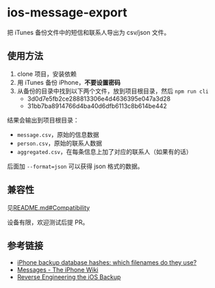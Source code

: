 # ios-message-export

把 iTunes 备份文件中的短信和联系人导出为 csv/json 文件。

## 使用方法

1. clone 项目，安装依赖
2. 用 iTunes 备份 iPhone，**不要设置密码**
3. 从备份的目录中找到以下两个文件，放到项目根目录，然后 `npm run cli`
   - 3d0d7e5fb2ce288813306e4d4636395e047a3d28
   - 31bb7ba8914766d4ba40d6dfb6113c8b614be442

结果会输出到项目根目录：
- `message.csv`，原始的信息数据
- `person.csv`，原始的联系人数据
- `aggregated.csv`，在每条信息上加了对应的联系人（如果有的话）

后面加 `--format=json` 可以获得 json 格式的数据。

## 兼容性

见[README.md#Compatibility](./README.md#Compatibility)

设备有限，欢迎测试后提 PR。

## 参考链接

- [iPhone backup database hashes: which filenames do they use?](https://www.iphonebackupextractor.com/blog/iphone-backup-location-all-files-extension/)
- [Messages - The iPhone Wiki](https://www.theiphonewiki.com/wiki/Messages#message)
- [Reverse Engineering the iOS Backup](https://www.richinfante.com/2017/3/16/reverse-engineering-the-ios-backup)
